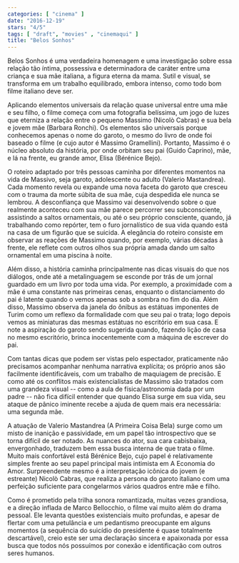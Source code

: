```yaml
---
categories: [ "cinema" ]
date: "2016-12-19"
stars: "4/5"
tags: [ "draft", "movies" , "cinemaqui" ]
title: "Belos Sonhos"
---
```

Belos Sonhos é uma verdadeira homenagem e uma investigação sobre essa
relação tão íntima, possessiva e determinadora de caráter entre uma
criança e sua mãe italiana, a figura eterna da mama. Sutil e visual,
se transforma em um trabalho equilibrado, embora intenso, como todo bom
filme italiano deve ser.

Aplicando elementos universais da relação quase universal entre uma mãe
e seu filho, o filme começa com uma fotografia belíssima, um jogo de
luzes que eterniza a relação entre o pequeno Massimo (Nicolò Cabras)
e sua bela e jovem mãe (Barbara Ronchi). Os elementos são universais
porque conhecemos apenas o nome do garoto, o mesmo do livro de onde foi
baseado o filme (e cujo autor é Massimo Gramellini). Portanto, Massimo é
o núcleo absoluto da história, por onde orbitam seu pai (Guido Caprino),
mãe, e lá na frente, eu grande amor, Elisa (Bérénice Bejo).

O roteiro adaptado por três pessoas caminha por diferentes momentos
na vida de Massivo, seja garoto, adolescente ou adulto (Valerio
Mastandrea). Cada momento revela ou expande uma nova faceta do garoto
que cresceu com o trauma da morte súbita de sua mãe, cuja despedida ele
nunca se lembrou. A desconfiança que Massimo vai desenvolvendo sobre o
que realmente aconteceu com sua mãe parece percorrer seu subconsciente,
assistindo a saltos ornamentais, ou até o seu próprio consciente,
quando, já trabalhando como repórter, tem o furo jornalístico de sua
vida quando está na casa de um figurão que se suicida. A elegância do
roteiro consiste em observar as reações de Massimo quando, por exemplo,
várias décadas à frente, ele reflete com outros olhos sua própria
amada dando um salto ornamental em uma piscina à noite.

Além disso, a história caminha principalmente nas dicas visuais do que
nos diálogos, onde até a metalinguagem se esconde por trás de um jornal
guardado em um livro por toda uma vida. Por exemplo, a proximidade com a
mãe é uma constante nas primeiras cenas, enquanto o distanciamento do
pai é latente quando o vemos apenas sob a sombra no fim do dia. Além
disso, Massimo observa da janela do ônibus as estátuas imponentes de
Turim como um reflexo da formalidade com que seu pai o trata; logo depois
vemos as miniaturas das mesmas estátuas no escritório em sua casa. E
note a aspiração do garoto sendo sugerida quando, fazendo lição
de casa no mesmo escritório, brinca inocentemente com a máquina de
escrever do pai.

Com tantas dicas que podem ser vistas pelo espectador, praticamente não
precisamos acompanhar nenhuma narrativa explícita; os próprio anos são
facilmente identificáveis, com um trabalho de maquiagem de precisão. E
como até os conflitos mais existencialistas de Massimo são tratados
com uma grandeza visual -- como a aula de física/astronomia dada por
um padre -- não fica difícil entender que quando Elisa surge em sua
vida, seu ataque de pânico iminente recebe a ajuda de quem mais era
necessária: uma segunda mãe.

A atuação de Valerio Mastandrea (A Primeira Coisa Bela) surge como um
misto de inanição e passividade, em um papel tão introspectivo que se
torna difícil de ser notado. As nuances do ator, sua cara cabisbaixa,
envergonhado, traduzem bem essa busca interna de que trata o filme. Muito
mais confortável está Bérénice Bejo, cujo papel é relativamente
simples frente ao seu papel principal mais intimista em A Economia
do Amor. Surpreendente mesmo é a interpretação icônica do jovem
(e estreante) Nicolò Cabras, que realiza a persona do garoto italiano
com uma perfeição suficiente para congelarmos vários quadros entre
mãe e filho.

Como é prometido pela trilha sonora romantizada, muitas vezes grandiosa,
e a direção inflada de Marco Bellocchio, o filme vai muito além do
drama pessoal. Ele levanta questões existenciais muito profundas,
e apesar de flertar com uma petulância e um pedantismo preocupante
em alguns momentos (a sequência do suicídio do presidente é quase
totalmente descartável), creio este ser uma declaração sincera e
apaixonada por essa busca que todos nós possuímos por conexão e
identificação com outros seres humanos.
